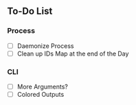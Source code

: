 ## To-Do List
### Process
- [ ] Daemonize Process
- [ ] Clean up IDs Map at the end of the Day

### CLI
- [ ] More Arguments?
- [ ] Colored Outputs
